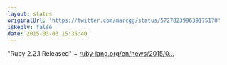 ```yaml
---
layout: status
originalUrl: 'https://twitter.com/marcgg/status/572782399639175170'
isReply: false
date: 2015-03-03 15:35:40
---
```


"Ruby 2.2.1 Released" ~ [ruby-lang.org/en/news/2015/0…](https://www.ruby-lang.org/en/news/2015/03/03/ruby-2-2-1-released/)

